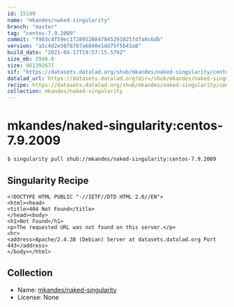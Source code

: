 ```yaml
---
id: 15189
name: "mkandes/naked-singularity"
branch: "master"
tag: "centos-7.9.2009"
commit: "f903c4f59ec17289520847845291825fd7a0c6db"
version: "a1c4d2e5078787a6840e1dd75f5b43a8"
build_date: "2021-04-17T19:57:15.579Z"
size_mb: 2948.0
size: 961392671
sif: "https://datasets.datalad.org/shub/mkandes/naked-singularity/centos-7.9.2009/2021-04-17-f903c4f5-a1c4d2e5/a1c4d2e5078787a6840e1dd75f5b43a8.sif"
datalad_url: https://datasets.datalad.org?dir=/shub/mkandes/naked-singularity/centos-7.9.2009/2021-04-17-f903c4f5-a1c4d2e5/
recipe: https://datasets.datalad.org/shub/mkandes/naked-singularity/centos-7.9.2009/2021-04-17-f903c4f5-a1c4d2e5/Singularity
collection: mkandes/naked-singularity
---
```


# mkandes/naked-singularity:centos-7.9.2009

```bash
$ singularity pull shub://mkandes/naked-singularity:centos-7.9.2009
```

## Singularity Recipe

```singularity
<!DOCTYPE HTML PUBLIC "-//IETF//DTD HTML 2.0//EN">
<html><head>
<title>404 Not Found</title>
</head><body>
<h1>Not Found</h1>
<p>The requested URL was not found on this server.</p>
<hr>
<address>Apache/2.4.38 (Debian) Server at datasets.datalad.org Port 443</address>
</body></html>
```

## Collection

 - Name: [mkandes/naked-singularity](https://github.com/mkandes/naked-singularity)
 - License: None

